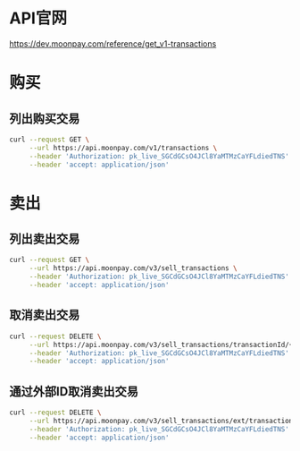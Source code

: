 # API官网

https://dev.moonpay.com/reference/get_v1-transactions



# 购买

## 列出购买交易

```sh
curl --request GET \
     --url https://api.moonpay.com/v1/transactions \
     --header 'Authorization: pk_live_SGCdGCsO4JCl8YaMTMzCaYFLdiedTNS' \
     --header 'accept: application/json'
```



# 卖出

## 列出卖出交易

```sh
curl --request GET \
     --url https://api.moonpay.com/v3/sell_transactions \
     --header 'Authorization: pk_live_SGCdGCsO4JCl8YaMTMzCaYFLdiedTNS' \
     --header 'accept: application/json'
```

## 取消卖出交易

```sh
curl --request DELETE \
     --url https://api.moonpay.com/v3/sell_transactions/transactionId/{交易id} \
     --header 'Authorization: pk_live_SGCdGCsO4JCl8YaMTMzCaYFLdiedTNS' \
     --header 'accept: application/json'
```

## 通过外部ID取消卖出交易

```sh
curl --request DELETE \
     --url https://api.moonpay.com/v3/sell_transactions/ext/transactionId/{交易id} \
     --header 'Authorization: pk_live_SGCdGCsO4JCl8YaMTMzCaYFLdiedTNS' \
     --header 'accept: application/json'
```

